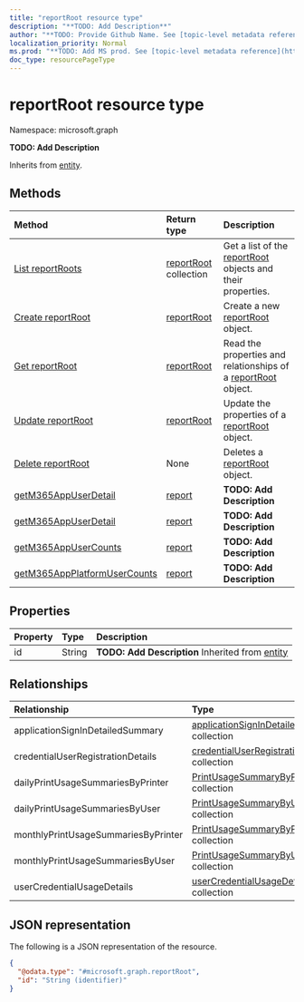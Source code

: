 ```yaml
---
title: "reportRoot resource type"
description: "**TODO: Add Description**"
author: "**TODO: Provide Github Name. See [topic-level metadata reference](https://msgo.azurewebsites.net/add/document/guidelines/metadata.html#topic-level-metadata)**"
localization_priority: Normal
ms.prod: "**TODO: Add MS prod. See [topic-level metadata reference](https://msgo.azurewebsites.net/add/document/guidelines/metadata.html#topic-level-metadata)**"
doc_type: resourcePageType
---
```


# reportRoot resource type

Namespace: microsoft.graph

**TODO: Add Description**


Inherits from [entity](../resources/entity.md).

## Methods
|Method|Return type|Description|
|:---|:---|:---|
|[List reportRoots](../api/reportroot-list.md)|[reportRoot](../resources/reportroot.md) collection|Get a list of the [reportRoot](../resources/reportroot.md) objects and their properties.|
|[Create reportRoot](../api/reportroot-create.md)|[reportRoot](../resources/reportroot.md)|Create a new [reportRoot](../resources/reportroot.md) object.|
|[Get reportRoot](../api/reportroot-get.md)|[reportRoot](../resources/reportroot.md)|Read the properties and relationships of a [reportRoot](../resources/reportroot.md) object.|
|[Update reportRoot](../api/reportroot-update.md)|[reportRoot](../resources/reportroot.md)|Update the properties of a [reportRoot](../resources/reportroot.md) object.|
|[Delete reportRoot](../api/reportroot-delete.md)|None|Deletes a [reportRoot](../resources/reportroot.md) object.|
|[getM365AppUserDetail](../api/reportroot-getm365appuserdetail.md)|[report](../resources/intune-report.md)|**TODO: Add Description**|
|[getM365AppUserDetail](../api/reportroot-getm365appuserdetail.md)|[report](../resources/intune-report.md)|**TODO: Add Description**|
|[getM365AppUserCounts](../api/reportroot-getm365appusercounts.md)|[report](../resources/intune-report.md)|**TODO: Add Description**|
|[getM365AppPlatformUserCounts](../api/reportroot-getm365appplatformusercounts.md)|[report](../resources/intune-report.md)|**TODO: Add Description**|

## Properties
|Property|Type|Description|
|:---|:---|:---|
|id|String|**TODO: Add Description** Inherited from [entity](../resources/entity.md)|

## Relationships
|Relationship|Type|Description|
|:---|:---|:---|
|applicationSignInDetailedSummary|[applicationSignInDetailedSummary](../resources/applicationsignindetailedsummary.md) collection|**TODO: Add Description**|
|credentialUserRegistrationDetails|[credentialUserRegistrationDetails](../resources/credentialuserregistrationdetails.md) collection|**TODO: Add Description**|
|dailyPrintUsageSummariesByPrinter|[PrintUsageSummaryByPrinter](../resources/printusagesummarybyprinter.md) collection|**TODO: Add Description**|
|dailyPrintUsageSummariesByUser|[PrintUsageSummaryByUser](../resources/printusagesummarybyuser.md) collection|**TODO: Add Description**|
|monthlyPrintUsageSummariesByPrinter|[PrintUsageSummaryByPrinter](../resources/printusagesummarybyprinter.md) collection|**TODO: Add Description**|
|monthlyPrintUsageSummariesByUser|[PrintUsageSummaryByUser](../resources/printusagesummarybyuser.md) collection|**TODO: Add Description**|
|userCredentialUsageDetails|[userCredentialUsageDetails](../resources/usercredentialusagedetails.md) collection|**TODO: Add Description**|

## JSON representation
The following is a JSON representation of the resource.
<!-- {
  "blockType": "resource",
  "keyProperty": "id",
  "@odata.type": "microsoft.graph.reportRoot",
  "baseType": "microsoft.graph.entity",
  "openType": false
}
-->
``` json
{
  "@odata.type": "#microsoft.graph.reportRoot",
  "id": "String (identifier)"
}
```


